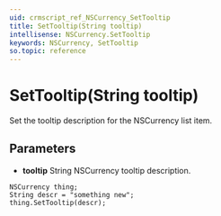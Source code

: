 ```yaml
---
uid: crmscript_ref_NSCurrency_SetTooltip
title: SetTooltip(String tooltip)
intellisense: NSCurrency.SetTooltip
keywords: NSCurrency, SetTooltip
so.topic: reference
---
```


# SetTooltip(String tooltip)

Set the tooltip description for the NSCurrency list item.

## Parameters

* **tooltip** String NSCurrency tooltip description.

```crmscript
NSCurrency thing;
String descr = "something new";
thing.SetTooltip(descr);
```

